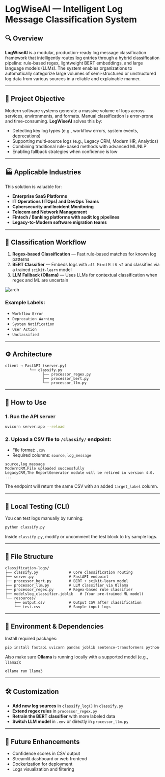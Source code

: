 # LogWiseAI — Intelligent Log Message Classification System

## 🔍 Overview

**LogWiseAI** is a modular, production-ready log message classification framework that intelligently routes log entries through a hybrid classification pipeline: rule-based regex, lightweight BERT embeddings, and large language models (LLMs). The system enables organizations to automatically categorize large volumes of semi-structured or unstructured log data from various sources in a reliable and explainable manner.

---

## 🎯 Project Objective

Modern software systems generate a massive volume of logs across services, environments, and formats. Manual classification is error-prone and time-consuming. **LogWiseAI** solves this by:

- Detecting key log types (e.g., workflow errors, system events, deprecations)
- Supporting multi-source logs (e.g., Legacy CRM, Modern HR, Analytics)
- Combining traditional rule-based methods with advanced ML/NLP
- Enabling fallback strategies when confidence is low

---

## 🏭 Applicable Industries

This solution is valuable for:

- **Enterprise SaaS Platforms**
- **IT Operations (ITOps) and DevOps Teams**
- **Cybersecurity and Incident Monitoring**
- **Telecom and Network Management**
- **Fintech / Banking platforms with audit log pipelines**
- **Legacy-to-Modern software migration teams**

---

## 🧠 Classification Workflow

1. **Regex-based Classification** — Fast rule-based matches for known log patterns  
2. **BERT Classifier** — Embeds logs with `all-MiniLM-L6-v2` and classifies via a trained `scikit-learn` model  
3. **LLM Fallback (Ollama)** — Uses LLMs for contextual classification when regex and ML are uncertain  

![arch](https://github.com/user-attachments/assets/4e6aff3e-dd69-429d-b605-1c57fcc2e96c)

### Example Labels:
- `Workflow Error`
- `Deprecation Warning`
- `System Notification`
- `User Action`
- `Unclassified`

---

## ⚙️ Architecture

```
client → FastAPI (server.py)
           └── classify.py
                 ├── processor_regex.py
                 ├── processor_bert.py
                 └── processor_llm.py
```

---

## 🚀 How to Use

### 1. Run the API server
```bash
uvicorn server:app --reload
```

### 2. Upload a CSV file to `/classify/` endpoint:
- File format: `.csv`
- Required columns: `source`, `log_message`

```csv
source,log_message
ModernCRM,File uploaded successfully
LegacyCRM,The ReportGenerator module will be retired in version 4.0.
...
```

The endpoint will return the same CSV with an added `target_label` column.

---

## 🧪 Local Testing (CLI)
You can test logs manually by running:

```bash
python classify.py
```

Inside `classify.py`, modify or uncomment the test block to try sample logs.

---

## 📁 File Structure

```
classification-logs/
├── classify.py              # Core classification routing
├── server.py                # FastAPI endpoint
├── processor_bert.py        # BERT + scikit-learn model
├── processor_llm.py         # LLM classifier via Ollama
├── processor_regex.py       # Regex-based rule classifier
├── modelslog_classifier.joblib   # (Your pre-trained ML model)
└── resources/
    ├── output.csv           # Output CSV after classification
    └── test.csv             # Sample input logs
```

---

## 🧩 Environment & Dependencies

Install required packages:

```bash
pip install fastapi uvicorn pandas joblib sentence-transformers python-dotenv
```

Also make sure **Ollama** is running locally with a supported model (e.g., `llama3`):

```bash
ollama run llama3
```

---

## 🛠️ Customization

- **Add new log sources** in `classify_log()` in `classify.py`
- **Extend regex rules** in `processor_regex.py`
- **Retrain the BERT classifier** with more labeled data
- **Switch LLM model** in `.env` or directly in `processor_llm.py`

---

## 📌 Future Enhancements

- Confidence scores in CSV output  
- Streamlit dashboard or web frontend  
- Dockerization for deployment  
- Logs visualization and filtering
